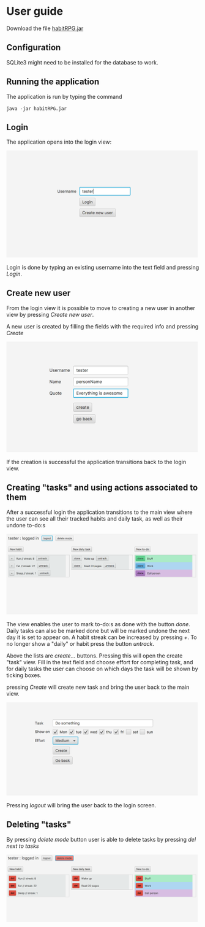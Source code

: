 # User guide

Download the file [habitRPG.jar](https://github.com/stadibo/otm-harjoitustyo/releases/tag/v1.1)

## Configuration

SQLite3 might need to be installed for the database to work.

## Running the application

The application is run by typing the command 

```
java -jar habitRPG.jar
```

## Login

The application opens into the login view:

<img src="https://raw.githubusercontent.com/stadibo/otm-harjoitustyo/master/habitRPG/documentation/img/gui_login.png" width="500">

Login is done by typing an existing username into the text field and pressing _Login_.

## Create new user

From the login view it is possible to move to creating a new user in another view by pressing _Create new user_.

A new user is created by filling the fields with the required info and pressing _Create_

<img src="https://raw.githubusercontent.com/stadibo/otm-harjoitustyo/master/habitRPG/documentation/img/gui_userCreate.png" width="500">

If the creation is successful the application transitions back to the login view.

## Creating "tasks" and using actions associated to them

After a successful login the application transitions to the main view where the user can see all their tracked habits and daily task, as well as their undone to-do:s

<img src="https://raw.githubusercontent.com/stadibo/otm-harjoitustyo/master/habitRPG/documentation/img/gui_mainView.png" width="500">

The view enables the user to mark to-do:s as done with the button _done_. Daily tasks can also be marked done but will be marked undone the next day it is set to appear on. A habit streak can be increased by pressing _+_. To no longer show a "daily" or habit press the button _untrack_.

Above the lists are _create..._ buttons. Pressing this will open the create "task" view. Fill in the text field and choose effort for completing task, and for daily tasks the user can choose on which days the task will be shown by ticking boxes.

pressing _Create_ will create new task and bring the user back to the main view.

<img src="https://raw.githubusercontent.com/stadibo/otm-harjoitustyo/master/habitRPG/documentation/img/gui_newTask.png" width="500">

Pressing _logout_ will bring the user back to the login screen.

## Deleting "tasks"

By pressing _delete mode_ button user is able to delete tasks by pressing _del next to tasks_

<img src="https://raw.githubusercontent.com/stadibo/otm-harjoitustyo/master/habitRPG/documentation/img/gui_deleteMode.png" width="500">
